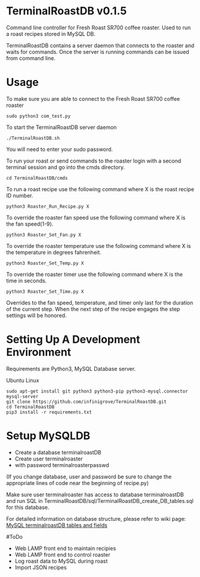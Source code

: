 # TerminalRoastDB v0.1.5
Command line controller for Fresh Roast SR700 coffee roaster. Used to run a roast recipes stored in MySQL DB.

TerminalRoastDB contains a server daemon that connects to the roaster and waits for commands.  Once the server is running commands can be issued from command line. 

# Usage
To make sure you are able to connect to the Fresh Roast SR700 coffee roaster

    sudo python3 com_test.py

To start the TerminalRoastDB server daemon

    ./TerminalRoastDB.sh

You will need to enter your sudo password.

To run your roast or send commands to the roaster login with a second terminal session and go into the cmds directory.

    cd TerminalRoastDB/cmds
    
To run a roast recipe use the following command where X is the roast recipe ID number.

    python3 Roaster_Run_Recipe.py X
    
To override the roaster fan speed use the following command where X is the fan speed(1-9).

    python3 Roaster_Set_Fan.py X
    
To override the roaster temperature use the following command where X is the temperature in degrees fahrenheit.

    python3 Roaster_Set_Temp.py X
    
To override the roaster timer use the following command where X is the time in seconds.

    python3 Roaster_Set_Time.py X
    
Overrides to the fan speed, temperature, and timer only last for the duration of the current step.  When the next step of the recipe engages the step settings will be honored.

# Setting Up A Development Environment

Requirements are Python3, MySQL Database server.

Ubuntu Linux

    sudo apt-get install git python3 python3-pip python3-mysql.connector mysql-server 
    git clone https://github.com/infinigrove/TerminalRoastDB.git
    cd TerminalRoastDB
    pip3 install -r requirements.txt
    
    
# Setup MySQLDB

- Create a database terminalroastDB
- Create user terminalroaster
- with password terminalroasterpasswd

(If you change database, user and password be sure to change the appropriate lines of code near the beginning of recipe.py)

Make sure user terminalroaster has access to database terminalroastDB and run SQL in TerminalRoastDB/sql/TerminalRoastDB_create_DB_tables.sql for this database.

For detailed information on database structure, please refer to wiki page: [MySQL terminalroastDB tables and fields](https://github.com/infinigrove/TerminalRoastDB/wiki)

#ToDo

- Web LAMP front end to maintain recipies
- Web LAMP front end to control roaster
- Log roast data to MySQL during roast
- Import JSON recipes
